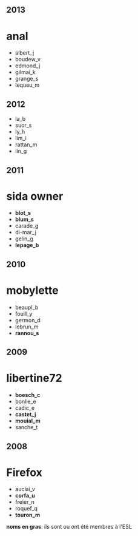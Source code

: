 2013
----

anal
====

- albert_j
- boudew_v
- edmond_j
- gilmai_k
- grange_s
- lequeu_m

2012
----

- la_b
- suor_s
- ly_h
- lim_i
- rattan_m
- lin_g

2011
----

sida owner
==========

- **blot_s**
- **blum_s**
- carade_g
- di-mar_j
- gelin_g
- **lepage_b**

2010
----

mobylette
=========

- beaupl_b
- fouill_y
- germon_d
- lebrun_m
- **rannou_s**

2009
----

libertine72
===========

- **boesch_c**
- bonlie_e
- cadic_e
- **castet_j**
- **mouial_m**
- sanche_t

2008
----

Firefox
=======

- auclai_v 
- **corfa_u**
- freier_n
- roquef_q
- **touron_m**

**noms en gras**: ils sont ou ont été membres à l'ESL
